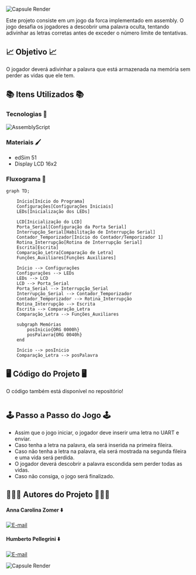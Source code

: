 ![Capsule Render](https://capsule-render.vercel.app/api?type=waving&height=130&color=DAA520&text=💻%20Jogo%20da%20Forca%20com%20Assembly%20💻&section=header&reversal=false&fontSize=30&fontColor=EEE8AA&fontAlignY=65)

Este projeto consiste em um jogo da forca implementado em assembly. O jogo desafia os jogadores a descobrir uma palavra oculta, tentando adivinhar as letras corretas antes de exceder o número limite de tentativas.

## 📈 Objetivo 📈
O jogador deverá adivinhar a palavra que está armazenada na memória sem perder as vidas que ele tem. 

## 📚 Itens Utilizados 📚

### Tecnologias 👾

![AssemblyScript](https://img.shields.io/badge/assembly%20script-%23000000.svg?style=for-the-badge&logo=assemblyscript&logoColor=white)

### Materiais 🖌️

<div>
  <ul>
    <li>edSim 51</li>
    <li>Display LCD 16x2</li>
  </ul>
</div>

### Fluxograma 🔄

```mermaid
graph TD;

    Início[Início do Programa]
    Configurações[Configurações Iniciais]
    LEDs[Inicialização dos LEDs]

    LCD[Inicialização do LCD]
    Porta_Serial[Configuração da Porta Serial]
    Interrupção_Serial[Habilitação de Interrupção Serial]
    Contador_Temporizador[Início do Contador/Temporizador 1]
    Rotina_Interrupção[Rotina de Interrupção Serial]
    Escrita[Escrita]
    Comparação_Letra[Comparação de Letra]
    Funções_Auxiliares[Funções Auxiliares]
    
    Início --> Configurações
    Configurações --> LEDs
    LEDs --> LCD
    LCD --> Porta_Serial
    Porta_Serial --> Interrupção_Serial
    Interrupção_Serial --> Contador_Temporizador
    Contador_Temporizador --> Rotina_Interrupção
    Rotina_Interrupção --> Escrita
    Escrita --> Comparação_Letra
    Comparação_Letra --> Funções_Auxiliares

    subgraph Memórias
        posInicio{ORG 0000h}
        posPalavra{ORG 0040h}
    end

    Início --> posInicio
    Comparação_Letra --> posPalavra

```

## 🖥️ Código do Projeto 🖥️

O código também está disponível no repositório!

```asm

```

## 🕹️ Passo a Passo do Jogo 🕹️

- Assim que o jogo iniciar, o jogador deve inserir uma letra no UART e enviar.
- Caso tenha a letra na palavra, ela será inserida na primeira fileira.
- Caso não tenha a letra na palavra, ela será mostrada na segunda fileira e uma vida será perdida.
- O jogador deverá descobrir a palavra escondida sem perder todas as vidas.
- Caso não consiga, o jogo será finalizado.

## 🧑🏻‍💻 Autores do Projeto 🧑🏻‍💻

#### Anna Carolina Zomer ⬇️
[![E-mail](https://img.shields.io/badge/GitHub-181717.svg?style=for-the-badge&logo=GitHub&logoColor=white)](https://github.com/z0mer)

#### Humberto Pellegrini ⬇️
[![E-mail](https://img.shields.io/badge/GitHub-181717.svg?style=for-the-badge&logo=GitHub&logoColor=white)](https://github.com/Humbertin07)

![Capsule Render](https://capsule-render.vercel.app/api?type=waving&height=130&color=DAA520&text=👋🏻%20Até%20a%20Próxima!!%20👋🏻&section=footer&reversal=false&fontSize=30&fontColor=EEE8AA&fontAlignY=40)
